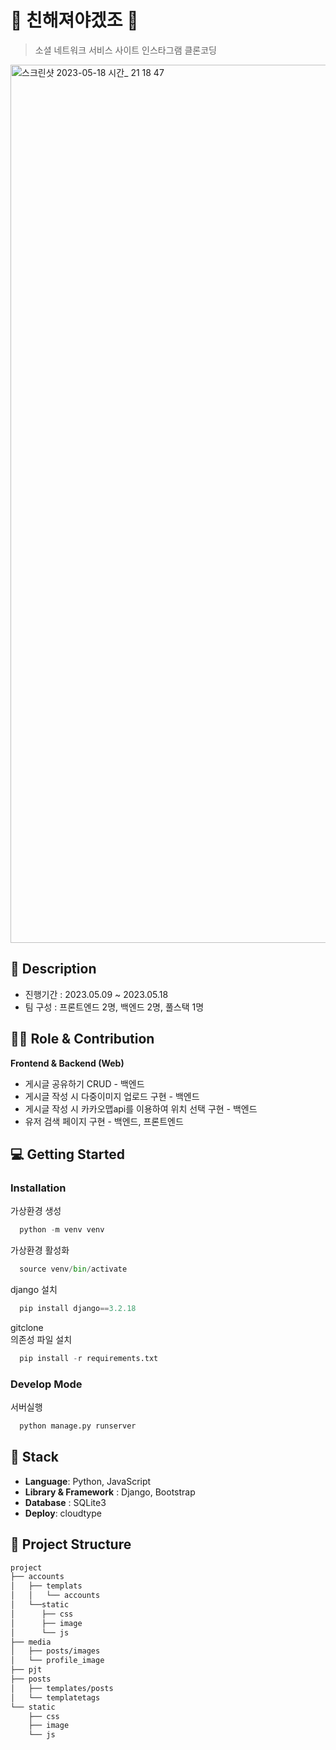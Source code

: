 
# 👤 친해져야겠조 👤

> 소셜 네트워크 서비스 사이트 인스타그램 클론코딩

<img width="1405" alt="스크린샷 2023-05-18 시간_ 21 18 47" src="https://github.com/user-attachments/assets/f47d9c44-1695-4670-9541-8ab533c3c30c">

## 📖 Description

- 진행기간 : 2023.05.09 ~ 2023.05.18
- 팀 구성 : 프론트엔드 2명, 백엔드 2명, 풀스택 1명

## 👨‍💻 Role & Contribution

**Frontend & Backend (Web)**

- 게시글 공유하기 CRUD - 백엔드
- 게시글 작성 시 다중이미지 업로드 구현 - 백엔드
- 게시글 작성 시 카카오맵api를 이용하여 위치 선택 구현 - 백엔드
- 유저 검색 페이지 구현 - 백엔드, 프론트엔드

## 💻 Getting Started

### Installation
가상환경 생성
```python
  python -m venv venv
```
가상환경 활성화
```python
  source venv/bin/activate
```
django 설치
```python
  pip install django==3.2.18
```
gitclone  
의존성 파일 설치
```python
  pip install -r requirements.txt
```
### Develop Mode
서버실행
```python
  python manage.py runserver
```

## 🔧 Stack
- **Language**: Python, JavaScript
- **Library & Framework** : Django, Bootstrap
- **Database** : SQLite3
- **Deploy**: cloudtype

## :open_file_folder: Project Structure

```markdown
project
├── accounts
│   ├── templats
│   │   └── accounts
│   └──static
│      ├── css
│      ├── image
│      └── js
├── media
│   ├── posts/images
│   └── profile_image
├── pjt
├── posts
│   ├── templates/posts
│   └── templatetags
└── static
    ├── css
    ├── image
    └── js

```
